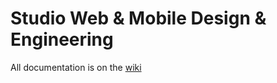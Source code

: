 # Studio Web & Mobile Design & Engineering
All documentation is on the [wiki](https://github.com/digitalideation/studio_webmobile1_2023/wiki)


